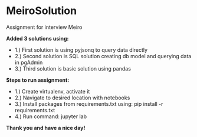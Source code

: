 # MeiroSolution
Assignment for interview Meiro

**Added 3 solutions using:**
  -  1.) First solution is using pyjsonq to query data directly
  -  2.) Second solution is SQL solution creating db model and querying data in pgAdmin
  -  3.) Third solution is basic solution using pandas

**Steps to run assignment:**
- 1.) Create virtualenv, activate it
- 2.) Navigate to desired location with notebooks
- 3.) Install packages from requirements.txt using: pip install -r requirements.txt
- 4.) Run command: jupyter lab

**Thank you and have a nice day!**

